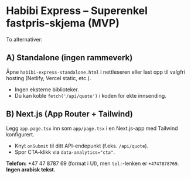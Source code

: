 # Habibi Express – Superenkel fastpris-skjema (MVP)

To alternativer:

## A) Standalone (ingen rammeverk)
Åpne `habibi-express-standalone.html` i nettleseren eller last opp til valgfri hosting (Netlify, Vercel static, etc.).
- Ingen eksterne biblioteker.
- Du kan koble `fetch('/api/quote')` i koden for ekte innsending.

## B) Next.js (App Router + Tailwind)
Legg `app.page.tsx` inn som `app/page.tsx` i en Next.js-app med Tailwind konfigurert.
- Knyt `onSubmit` til ditt API-endepunkt (f.eks. `/api/quote`).
- Spor CTA-klikk via `data-analytics="cta"`.

**Telefon:** +47 47 8787 69 (format i UI), men `tel:`-lenken er `+4747878769`.
**Ingen arabisk tekst.**
